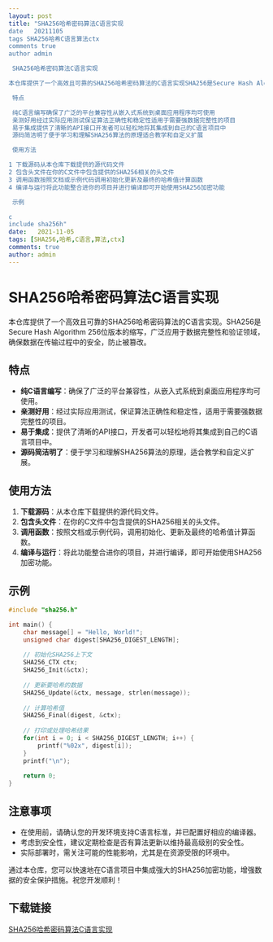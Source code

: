 ```yaml
---
layout: post
title: "SHA256哈希密码算法C语言实现
date   20211105
tags SHA256哈希C语言算法ctx
comments true
author admin

 SHA256哈希密码算法C语言实现

本仓库提供了一个高效且可靠的SHA256哈希密码算法的C语言实现SHA256是Secure Hash Algorithm 256位版本的缩写广泛应用于数据完整性和验证领域确保数据在传输过程中的安全防止被篡改

 特点

 纯C语言编写确保了广泛的平台兼容性从嵌入式系统到桌面应用程序均可使用
 亲测好用经过实际应用测试保证算法正确性和稳定性适用于需要强数据完整性的项目
 易于集成提供了清晰的API接口开发者可以轻松地将其集成到自己的C语言项目中
 源码简洁明了便于学习和理解SHA256算法的原理适合教学和自定义扩展

 使用方法

1 下载源码从本仓库下载提供的源代码文件
2 包含头文件在你的C文件中包含提供的SHA256相关的头文件
3 调用函数按照文档或示例代码调用初始化更新及最终的哈希值计算函数
4 编译与运行将此功能整合进你的项目并进行编译即可开始使用SHA256加密功能

 示例

c
include sha256h"
date:   2021-11-05
tags: [SHA256,哈希,C语言,算法,ctx]
comments: true
author: admin
---
```

# SHA256哈希密码算法C语言实现

本仓库提供了一个高效且可靠的SHA256哈希密码算法的C语言实现。SHA256是Secure Hash Algorithm 256位版本的缩写，广泛应用于数据完整性和验证领域，确保数据在传输过程中的安全，防止被篡改。

## 特点

- **纯C语言编写**：确保了广泛的平台兼容性，从嵌入式系统到桌面应用程序均可使用。
- **亲测好用**：经过实际应用测试，保证算法正确性和稳定性，适用于需要强数据完整性的项目。
- **易于集成**：提供了清晰的API接口，开发者可以轻松地将其集成到自己的C语言项目中。
- **源码简洁明了**：便于学习和理解SHA256算法的原理，适合教学和自定义扩展。

## 使用方法

1. **下载源码**：从本仓库下载提供的源代码文件。
2. **包含头文件**：在你的C文件中包含提供的SHA256相关的头文件。
3. **调用函数**：按照文档或示例代码，调用初始化、更新及最终的哈希值计算函数。
4. **编译与运行**：将此功能整合进你的项目，并进行编译，即可开始使用SHA256加密功能。

## 示例

```c
#include "sha256.h"

int main() {
    char message[] = "Hello, World!";
    unsigned char digest[SHA256_DIGEST_LENGTH];
    
    // 初始化SHA256上下文
    SHA256_CTX ctx;
    SHA256_Init(&ctx);
    
    // 更新要哈希的数据
    SHA256_Update(&ctx, message, strlen(message));
    
    // 计算哈希值
    SHA256_Final(digest, &ctx);
    
    // 打印或处理哈希结果
    for(int i = 0; i < SHA256_DIGEST_LENGTH; i++) {
        printf("%02x", digest[i]);
    }
    printf("\n");
    
    return 0;
}
```

## 注意事项

- 在使用前，请确认您的开发环境支持C语言标准，并已配置好相应的编译器。
- 考虑到安全性，建议定期检查是否有算法更新以维持最高级别的安全性。
- 实际部署时，需关注可能的性能影响，尤其是在资源受限的环境中。

通过本仓库，您可以快速地在C语言项目中集成强大的SHA256加密功能，增强数据的安全保护措施。祝您开发顺利！

## 下载链接

[SHA256哈希密码算法C语言实现](https://pan.quark.cn/s/8f709bbc4104)
